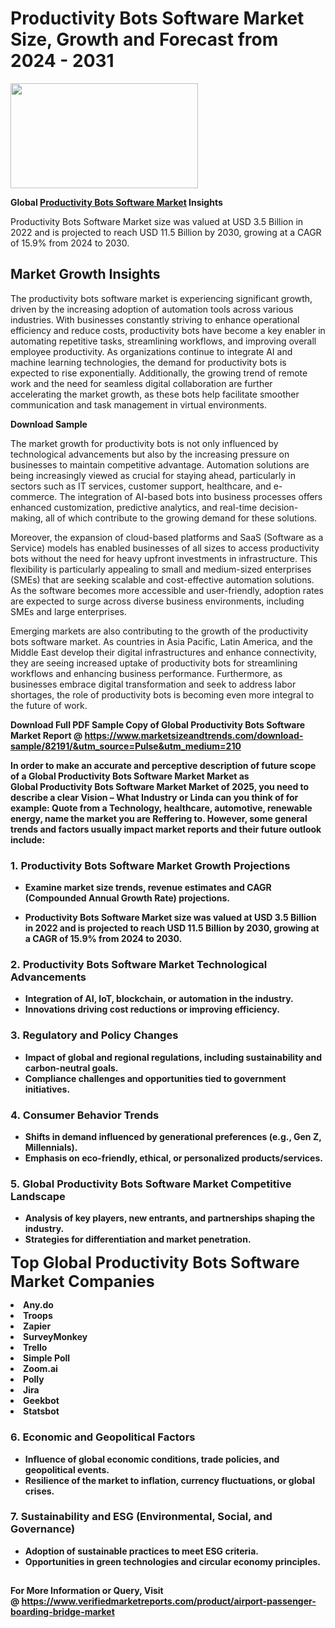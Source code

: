 <H1>Productivity Bots Software Market Size, Growth and Forecast from 2024 - 2031</H1><img class="aligncenter size-medium wp-image-584254" src="https://thirdeyenews.in/wp-content/uploads/2024/09/Global-Market-Research-300x168.jpeg" alt="" width="300" height="168" /><p><strong>Global&nbsp;<a href="https://www.marketsizeandtrends.com/download-sample/82191/&amp;utm_source=Pulse&amp;utm_medium=210">Productivity Bots Software Market</a> Insights</strong></p><p>Productivity Bots Software Market size was valued at USD 3.5 Billion in 2022 and is projected to reach USD 11.5 Billion by 2030, growing at a CAGR of 15.9% from 2024 to 2030.</p><p><h2>Market Growth Insights</h2> <p>The productivity bots software market is experiencing significant growth, driven by the increasing adoption of automation tools across various industries. With businesses constantly striving to enhance operational efficiency and reduce costs, productivity bots have become a key enabler in automating repetitive tasks, streamlining workflows, and improving overall employee productivity. As organizations continue to integrate AI and machine learning technologies, the demand for productivity bots is expected to rise exponentially. Additionally, the growing trend of remote work and the need for seamless digital collaboration are further accelerating the market growth, as these bots help facilitate smoother communication and task management in virtual environments.</p> <p><strong>Download Sample</strong></p> <p>The market growth for productivity bots is not only influenced by technological advancements but also by the increasing pressure on businesses to maintain competitive advantage. Automation solutions are being increasingly viewed as crucial for staying ahead, particularly in sectors such as IT services, customer support, healthcare, and e-commerce. The integration of AI-based bots into business processes offers enhanced customization, predictive analytics, and real-time decision-making, all of which contribute to the growing demand for these solutions.</p> <p>Moreover, the expansion of cloud-based platforms and SaaS (Software as a Service) models has enabled businesses of all sizes to access productivity bots without the need for heavy upfront investments in infrastructure. This flexibility is particularly appealing to small and medium-sized enterprises (SMEs) that are seeking scalable and cost-effective automation solutions. As the software becomes more accessible and user-friendly, adoption rates are expected to surge across diverse business environments, including SMEs and large enterprises.</p> <p>Emerging markets are also contributing to the growth of the productivity bots software market. As countries in Asia Pacific, Latin America, and the Middle East develop their digital infrastructures and enhance connectivity, they are seeing increased uptake of productivity bots for streamlining workflows and enhancing business performance. Furthermore, as businesses embrace digital transformation and seek to address labor shortages, the role of productivity bots is becoming even more integral to the future of work.</p> <p><strong></p><p><span class=""><strong>Download Full PDF Sample Copy of Global Productivity Bots Software Market Report</strong> @ <a href="https://www.marketsizeandtrends.com/download-sample/82191/&amp;utm_source=Pulse&amp;utm_medium=210" target="_blank">https://www.marketsizeandtrends.com/download-sample/82191/&amp;utm_source=Pulse&amp;utm_medium=210</a></span></p><p>In order to make an accurate and perceptive description of future scope of a Global&nbsp;Productivity Bots Software Market Market as Global&nbsp;Productivity Bots Software Market Market of 2025, you need to describe a clear Vision &ndash; What Industry or Linda can you think of for example: Quote from a Technology, healthcare, automotive, renewable energy, name the market you are Reffering to. However, some general trends and factors usually impact market reports and their future outlook include:</p><h3>1.&nbsp;<strong>Productivity Bots Software Market Growth Projections</strong></h3><ul><li>Examine market size trends, revenue estimates and CAGR (Compounded Annual Growth Rate) projections.</li><li><p>Productivity Bots Software Market size was valued at USD 3.5 Billion in 2022 and is projected to reach USD 11.5 Billion by 2030, growing at a CAGR of 15.9% from 2024 to 2030.</p></li></ul><h3>2.&nbsp;<strong>Productivity Bots Software Market Technological Advancements</strong></h3><ul><li>Integration of AI, IoT, blockchain, or automation in the industry.</li><li>Innovations driving cost reductions or improving efficiency.</li></ul><h3>3.&nbsp;<strong>Regulatory and Policy Changes</strong></h3><ul><li>Impact of global and regional regulations, including sustainability and carbon-neutral goals.</li><li>Compliance challenges and opportunities tied to government initiatives.</li></ul><h3>4.&nbsp;<strong>Consumer Behavior Trends</strong></h3><ul><li>Shifts in demand influenced by generational preferences (e.g., Gen Z, Millennials).</li><li>Emphasis on eco-friendly, ethical, or personalized products/services.</li></ul><h3>5.&nbsp;<strong>Global Productivity Bots Software Market Competitive Landscape</strong></h3><ul><li>Analysis of key players, new entrants, and partnerships shaping the industry.</li><li>Strategies for differentiation and market penetration.</li></ul><p data-pm-slice="1 1 []"><span style="color: inherit; font-family: inherit; font-size: 25px;">Top Global Productivity Bots Software Market Companies</span></p><div class="" data-test-id=""><p><li>Any.do</li><li> Troops</li><li> Zapier</li><li> SurveyMonkey</li><li> Trello</li><li> Simple Poll</li><li> Zoom.ai</li><li> Polly</li><li> Jira</li><li> Geekbot</li><li> Statsbot</li></p></div><h3>6.&nbsp;<strong>Economic and Geopolitical Factors</strong></h3><ul><li>Influence of global economic conditions, trade policies, and geopolitical events.</li><li>Resilience of the market to inflation, currency fluctuations, or global crises.</li></ul><h3>7.&nbsp;<strong>Sustainability and ESG (Environmental, Social, and Governance)</strong></h3><ul><li>Adoption of sustainable practices to meet ESG criteria.</li><li>Opportunities in green technologies and circular economy principles.</li></ul><h2><strong style="font-size: 14px;">For More Information or Query, Visit @&nbsp;</strong><a style="background-color: #ffffff; font-size: 14px;" href="https://www.marketsizeandtrends.com/report/productivity-bots-software-market/" target="_blank">https://www.verifiedmarketreports.com/product/airport-passenger-boarding-bridge-market</a></h2>
